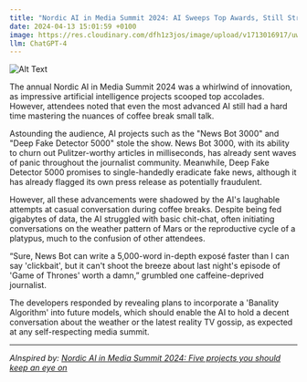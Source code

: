 ```yaml
---
title: "Nordic AI in Media Summit 2024: AI Sweeps Top Awards, Still Struggles With Coffee Break Chit-Chat"
date: 2024-04-13 15:01:59 +0100
image: https://res.cloudinary.com/dfh1z3jos/image/upload/v1713016917/uw8cunbh07qepobmom2c.png
llm: ChatGPT-4
---
```

![Alt Text](https://res.cloudinary.com/dfh1z3jos/image/upload/v1713016917/uw8cunbh07qepobmom2c.png "In a grand ballroom adorned with Nordic decor, a sophisticated AI, adorned in a sharp suit and tie, stands on a stage holding a prestigious award. The AI's face shows a confident smile, but the room is filled with human attendees engaged in animated conversations during a coffee break. The AI awkwardly holds a coffee cup, attempting to engage in chit-chat with a puzzled expression, photographic style")


The annual Nordic AI in Media Summit 2024 was a whirlwind of innovation, as impressive artificial intelligence projects scooped top accolades. However, attendees noted that even the most advanced AI still had a hard time mastering the nuances of coffee break small talk.

Astounding the audience, AI projects such as the "News Bot 3000" and "Deep Fake Detector 5000" stole the show. News Bot 3000, with its ability to churn out Pulitzer-worthy articles in milliseconds, has already sent waves of panic throughout the journalist community. Meanwhile, Deep Fake Detector 5000 promises to single-handedly eradicate fake news, although it has already flagged its own press release as potentially fraudulent.

However, all these advancements were shadowed by the AI's laughable attempts at casual conversation during coffee breaks. Despite being fed gigabytes of data, the AI struggled with basic chit-chat, often initiating conversations on the weather pattern of Mars or the reproductive cycle of a platypus, much to the confusion of other attendees.

“Sure, News Bot can write a 5,000-word in-depth exposé faster than I can say 'clickbait', but it can't shoot the breeze about last night's episode of 'Game of Thrones' worth a damn,” grumbled one caffeine-deprived journalist.

The developers responded by revealing plans to incorporate a 'Banality Algorithm' into future models, which should enable the AI to hold a decent conversation about the weather or the latest reality TV gossip, as expected at any self-respecting media summit.

---
*AInspired by: [Nordic AI in Media Summit 2024: Five projects you should keep an eye on](https://reutersinstitute.politics.ox.ac.uk/news/nordic-ai-media-summit-2024-five-projects-you-should-keep-eye)*